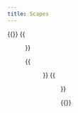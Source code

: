 ```yaml
---
title: Scapes
---
```


{{<gallery caption-effect="none">}}
  {{<figure
    caption= "Cityscapes"
    class="no-photoswipe"
    link="/categories/city/"
    src="https://res.cloudinary.com/rama-llama/image/upload/v1584205828/Blue_Skyline_a9kyyl.jpg">}}
  
  {{<figure 
    caption="Landscapes"
    class="no-photoswipe"
    link="/categories/land"
    src="https://res.cloudinary.com/rama-llama/image/upload/v1580059972/Oregon_Desert_anl9oo.jpg">}}
  {{<figure
    caption="Seascapes"
    class="no-photoswipe"
    link="/categories/sea"
    src="https://res.cloudinary.com/rama-llama/image/upload/v1580059979/peter_iredale_wreck_mgrafb.jpg">}}

{{</gallery >}}
